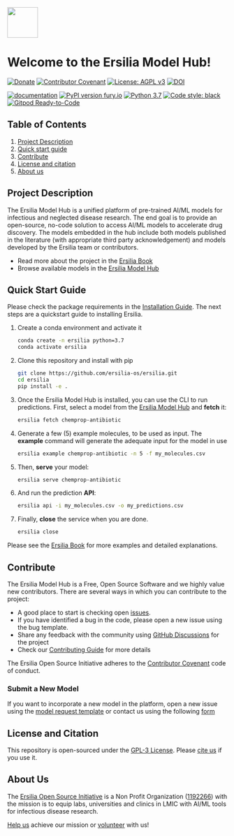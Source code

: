<div id="top"></div>
<img src="https://github.com/ersilia-os/ersilia/blob/master/assets/Ersilia_Plum.png" height="70">

# Welcome to the Ersilia Model Hub!

[![Donate](https://img.shields.io/badge/Donate-PayPal-green.svg)](https://www.paypal.com/uk/fundraiser/charity/4145012) [![Contributor Covenant](https://img.shields.io/badge/Contributor%20Covenant-v2.0%20adopted-ff69b4.svg)](CODE_OF_CONDUCT.md) [![License: AGPL v3](https://img.shields.io/badge/License-AGPL%20v3-yellow.svg)](https://www.gnu.org/licenses/agpl-3.0) [![DOI](https://zenodo.org/badge/277068989.svg)](https://zenodo.org/badge/latestdoi/277068989)

[![documentation](https://img.shields.io/badge/-Documentation-purple?logo=read-the-docs&logoColor=white)](https://ersilia.gitbook.io/ersilia-book/) [![PyPI version fury.io](https://badge.fury.io/py/ersilia.svg)](https://pypi.python.org/pypi/ersilia/) [![Python 3.7](https://img.shields.io/badge/python-3.7-blue.svg)](https://www.python.org/downloads/release/python-370/) [![Code style: black](https://img.shields.io/badge/code%20style-black-000000.svg?logo=Python&logoColor=white)](https://github.com/psf/black) [![Gitpod Ready-to-Code](https://img.shields.io/badge/Gitpod-ready--to--code-blue?logo=gitpod)](https://gitpod.io/#https://github.com/ersilia-os/ersilia)

## Table of Contents

1. [Project Description](https://github.com/ersilia-os/ersilia#project-description)
2. [Quick start guide](https://github.com/ersilia-os/ersilia#quick-start-guide)
3. [Contribute](https://github.com/ersilia-os/ersilia#contribute)
4. [License and citation](https://github.com/ersilia-os/ersilia#license-and-citation)
5. [About us](https://github.com/ersilia-os/ersilia#about-us)

## Project Description

The Ersilia Model Hub is a unified platform of pre-trained AI/ML models for infectious and neglected disease research. The end goal is to provide an open-source, no-code solution to access AI/ML models to accelerate drug discovery. The models embedded in the hub include both models published in the literature (with appropriate third party acknowledgement) and models developed by the Ersilia team or contributors.

* Read more about the project in the [Ersilia Book](https://ersilia.gitbook.io/ersilia-book/)
* Browse available models in the [Ersilia Model Hub](https://ersilia.io/model-hub/)

## Quick Start Guide

Please check the package requirements in the [Installation Guide](https://ersilia.gitbook.io/ersilia-book/quick-start/installation). The next steps are a quickstart guide to installing Ersilia.

1. Create a conda environment and activate it

    ```bash
    conda create -n ersilia python=3.7
    conda activate ersilia
    ```

1. Clone this repository and install with pip

    ```bash
    git clone https://github.com/ersilia-os/ersilia.git
    cd ersilia
    pip install -e .
    ```

1. Once the Ersilia Model Hub is installed, you can use the CLI to run predictions. First, select a model from the [Ersilia Model Hub](https://ersilia.io/model-hub/) and **fetch** it:

    ```bash
    ersilia fetch chemprop-antibiotic
    ```

1. Generate a few (5) example molecules, to be used as input. The **example** command will generate the adequate input for the model in use

    ```bash
    ersilia example chemprop-antibiotic -n 5 -f my_molecules.csv
    ```

1. Then, **serve** your model:

    ```bash
    ersilia serve chemprop-antibiotic
    ```

1. And run the prediction **API**:

    ```bash
    ersilia api -i my_molecules.csv -o my_predictions.csv
    ```

1. Finally, **close** the service when you are done.

    ```bash
    ersilia close
    ```

Please see the [Ersilia Book](https://ersilia.gitbook.io/ersilia-book/) for more examples and detailed explanations.

## Contribute

The Ersilia Model Hub is a Free, Open Source Software and we highly value new contributors. There are several ways in which you can contribute to the project:

* A good place to start is checking open [issues](https://github.com/ersilia-os/ersilia/issues).
* If you have identified a bug in the code, please open a new issue using the bug template.
* Share any feedback with the community using [GitHub Discussions](https://github.com/ersilia-os/ersilia/discussions) for the project
* Check our [Contributing Guide](https://github.com/ersilia-os/ersilia/blob/master/CONTRIBUTING.md) for more details

The Ersilia Open Source Initiative adheres to the [Contributor Covenant](https://ersilia.gitbook.io/ersilia-wiki/code-of-conduct) code of conduct.

### Submit a New Model

If you want to incorporate a new model in the platform, open a new issue using the [model request template](https://github.com/ersilia-os/ersilia/issues/new?assignees=&labels=new-model&template=model_request.yml&title=%F0%9F%A6%A0+Model+Request%3A+%3Cname%3E) or contact us using the following [form](https://www.ersilia.io/request-model)

## License and Citation

This repository is open-sourced under the [GPL-3 License](https://github.com/ersilia-os/ersilia/blob/master/LICENSE).
Please [cite us](https://github.com/ersilia-os/ersilia/blob/master/CITATION.cff) if you use it.

## About Us

The [Ersilia Open Source Initiative](https://ersilia.io) is a Non Profit Organization ([1192266](https://register-of-charities.charitycommission.gov.uk/charity-search/-/charity-details/5170657/full-print)) with the mission is to equip labs, universities and clinics in LMIC with AI/ML tools for infectious disease research.

[Help us](https://www.ersilia.io/donate) achieve our mission or [volunteer](https://www.ersilia.io/volunteer) with us!
